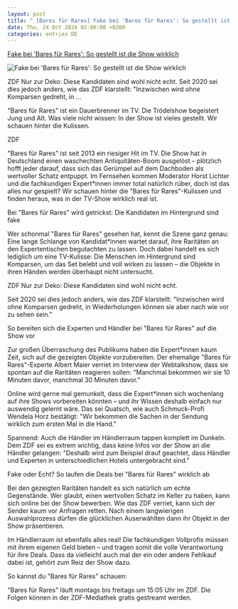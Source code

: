 ```yaml
---
layout: post
title: " [Bares für Rares] Fake bei 'Bares für Rares': So gestellt ist die Show wirklich"
date: Thu, 24 Oct 2024 02:00:00 +0200
categories: entries DE
---
```

[Fake bei 'Bares für Rares': So gestellt ist die Show wirklich](https://www.filmstarts.de/tvstarts/nachrichten/1000110207.html)

![Fake bei 'Bares für Rares': So gestellt ist die Show wirklich](https://de.web.img3.acsta.net/img/61/aa/61aa90c726d135e2deb36ba1cfecfb58.jpg)

ZDF Nur zur Deko: Diese Kandidaten sind wohl nicht echt. Seit 2020 sei dies jedoch anders, wie das ZDF klarstellt: "Inzwischen wird ohne Komparsen gedreht, in ...

"Bares für Rares" ist ein Dauerbrenner im TV. Die Trödelshow begeistert Jung und Alt. Was viele nicht wissen: In der Show ist vieles gestellt. Wir schauen hinter die Kulissen.

ZDF

"Bares für Rares" ist seit 2013 ein riesiger Hit im TV. Die Show hat in Deutschland einen waschechten Antiquitäten-Boom ausgelöst – plötzlich hofft jeder darauf, dass sich das Gerümpel auf dem Dachboden als wertvoller Schatz entpuppt. Im Fernsehen kommen Moderator Horst Lichter und die fachkundigen Expert*innen immer total natürlich rüber, doch ist das alles nur gespielt? Wir schauen hinter die "Bares für Rares"-Kulissen und finden heraus, was in der TV-Show wirklich real ist.

Bei "Bares für Rares" wird getrickst: Die Kandidaten im Hintergrund sind fake

Wer schonmal "Bares für Rares" gesehen hat, kennt die Szene ganz genau: Eine lange Schlange von Kandidat*innen wartet darauf, ihre Raritäten an den Expertentischen begutachten zu lassen. Doch dabei handelt es sich lediglich um eine TV-Kulisse: Die Menschen im Hintergrund sind Komparsen, um das Set belebt und voll wirken zu lassen – die Objekte in ihren Händen werden überhaupt nicht untersucht.

ZDF Nur zur Deko: Diese Kandidaten sind wohl nicht echt.

Seit 2020 sei dies jedoch anders, wie das ZDF klarstellt: "Inzwischen wird ohne Komparsen gedreht, in Wiederholungen können sie aber nach wie vor zu sehen sein."

So bereiten sich die Experten und Händler bei "Bares für Rares" auf die Show vor

Zur großen Überraschung des Publikums haben die Expert*innen kaum Zeit, sich auf die gezeigten Objekte vorzubereiten. Der ehemalige "Bares für Rares"-Experte Albert Maier verriet im Interview der Webtalkshow, dass sie spontan auf die Raritäten reagieren sollen: "Manchmal bekommen wir sie 10 Minuten davor, manchmal 30 Minuten davor."

Online wird gerne mal gemunkelt, dass die Expert*innen sich wochenlang auf ihre Shows vorbereiten könnten – und ihr Wissen deshalb einfach nur auswendig gelernt wäre. Das sei Quatsch, wie auch Schmuck-Profi Wendela Horz bestätigt: "Wir bekommen die Sachen in der Sendung wirklich zum ersten Mal in die Hand."

Spannend: Auch die Händler im Händlerraum tappen komplett im Dunkeln. Dem ZDF sei es extrem wichtig, dass keine Infos vor der Show an die Händler gelangen: "Deshalb wird zum Beispiel drauf geachtet, dass Händler und Experten in unterschiedlichen Hotels untergebracht sind."

Fake oder Echt? So laufen die Deals bei "Bares für Rares" wirklich ab

Bei den gezeigten Raritäten handelt es sich natürlich um echte Gegenstände. Wer glaubt, einen wertvollen Schatz im Keller zu haben, kann sich online bei der Show bewerben. Wie das ZDF verriet, kann sich der Sender kaum vor Anfragen retten. Nach einem langwierigen Auswahlprozess dürfen die glücklichen Auserwählten dann ihr Objekt in der Show präsentieren.

Im Händlerraum ist ebenfalls alles real! Die fachkundigen Vollprofis müssen mit ihrem eigenen Geld bieten – und tragen somit die volle Verantwortung für ihre Deals. Dass da vielleicht auch mal der ein oder andere Fehlkauf dabei ist, gehört zum Reiz der Show dazu.

So kannst du "Bares für Rares" schauen:

"Bares für Rares" läuft montags bis freitags um 15:05 Uhr im ZDF. Die Folgen können in der ZDF-Mediathek gratis gestreamt werden.

